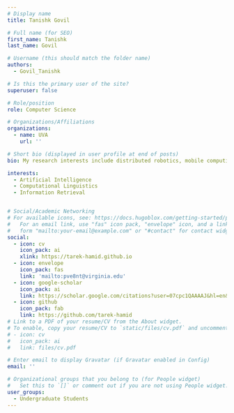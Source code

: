 ```yaml
---
# Display name
title: Tanishk Govil

# Full name (for SEO)
first_name: Tanishk
last_name: Govil

# Username (this should match the folder name)
authors:
  - Govil_Tanishk

# Is this the primary user of the site?
superuser: false

# Role/position
role: Computer Science

# Organizations/Affiliations
organizations:
  - name: UVA
    url: ''

# Short bio (displayed in user profile at end of posts)
bio: My research interests include distributed robotics, mobile computing and programmable matter.

interests:
  - Artificial Intelligence
  - Computational Linguistics
  - Information Retrieval


# Social/Academic Networking
# For available icons, see: https://docs.hugoblox.com/getting-started/page-builder/#icons
#   For an email link, use "fas" icon pack, "envelope" icon, and a link in the
#   form "mailto:your-email@example.com" or "#contact" for contact widget.
social:
  - icon: cv
    icon_pack: ai
    xlink: https://tarek-hamid.github.io
  - icon: envelope
    icon_pack: fas
    link: 'mailto:pve8nt@virginia.edu'
  - icon: google-scholar
    icon_pack: ai
    link: https://scholar.google.com/citations?user=07cpc1QAAAAJ&hl=en&oi=sra
  - icon: github
    icon_pack: fab
    link: https://github.com/tarek-hamid
# Link to a PDF of your resume/CV from the About widget.
# To enable, copy your resume/CV to `static/files/cv.pdf` and uncomment the lines below.
# - icon: cv
#   icon_pack: ai
#   link: files/cv.pdf

# Enter email to display Gravatar (if Gravatar enabled in Config)
email: ''

# Organizational groups that you belong to (for People widget)
#   Set this to `[]` or comment out if you are not using People widget.
user_groups:
  - Undergraduate Students
---
```


